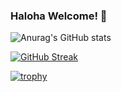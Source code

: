 ### Haloha Welcome! 👋

![Anurag's GitHub stats](https://github-readme-stats.vercel.app/api?username=amorynan&show_icons=true&theme=radical)

[![GitHub Streak](https://streak-stats.demolab.com?user=amorynan&theme=radical&border_radius=10&exclude_days=Sun%2CSat)](https://git.io/streak-stats)

[![trophy](https://github-profile-trophy.vercel.app/?username=amorynan)](https://github.com/ryo-ma/github-profile-trophy)



<!--
**amorynan/amorynan** is a ✨ _special_ ✨ repository because its `README.md` (this file) appears on your GitHub profile.

Here are some ideas to get you started:

- 🔭 I’m currently working on ...
- 🌱 I’m currently learning ...
- 👯 I’m looking to collaborate on ...
- 🤔 I’m looking for help with ...
- 💬 Ask me about ...
- 📫 How to reach me: ...
- 😄 Pronouns: ...
- ⚡ Fun fact: ...
-->
